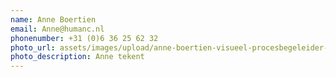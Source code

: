 ```yaml
---
name: Anne Boertien
email: Anne@humanc.nl
phonenumber: +31 (0)6 36 25 62 32
photo_url: assets/images/upload/anne-boertien-visueel-procesbegeleider-zakelijk-tekenen-visueel-verslag-psycholoog.960x0.jpg
photo_description: Anne tekent
---
```


